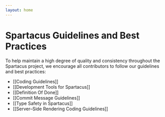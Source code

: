 ```yaml
---
layout: home
---
```


# Spartacus Guidelines and Best Practices

To help maintain a high degree of quality and consistency throughout the Spartacus project, we encourage all contributors to follow our guidelines and best practices:

- [[Coding Guidelines]]
- [[Development Tools for Spartacus]]
- [[Definition Of Done]]
- [[Commit Message Guidelines]]
- [[Type Safety in Spartacus]]
- [[Server–Side Rendering Coding Guidelines]]
